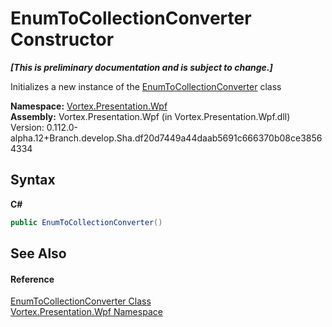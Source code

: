# EnumToCollectionConverter Constructor 
 _**\[This is preliminary documentation and is subject to change.\]**_

Initializes a new instance of the <a href="T_Vortex_Presentation_Wpf_EnumToCollectionConverter.md">EnumToCollectionConverter</a> class

**Namespace:**&nbsp;<a href="N_Vortex_Presentation_Wpf.md">Vortex.Presentation.Wpf</a><br />**Assembly:**&nbsp;Vortex.Presentation.Wpf (in Vortex.Presentation.Wpf.dll) Version: 0.112.0-alpha.12+Branch.develop.Sha.df20d7449a44daab5691c666370b08ce38564334

## Syntax

**C#**<br />
``` C#
public EnumToCollectionConverter()
```


## See Also


#### Reference
<a href="T_Vortex_Presentation_Wpf_EnumToCollectionConverter.md">EnumToCollectionConverter Class</a><br /><a href="N_Vortex_Presentation_Wpf.md">Vortex.Presentation.Wpf Namespace</a><br />